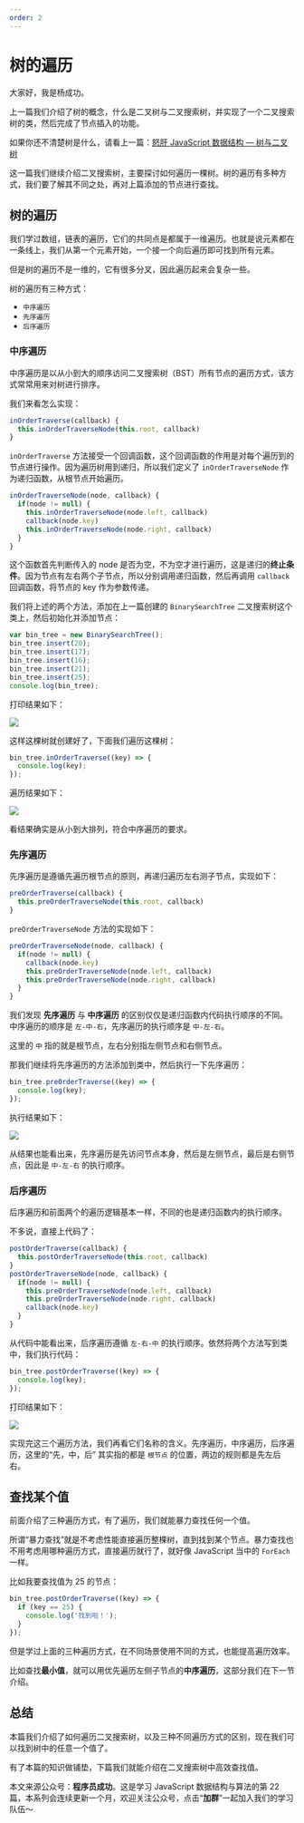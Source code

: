 ```yaml
---
order: 2
---
```


# 树的遍历

大家好，我是杨成功。

上一篇我们介绍了树的概念，什么是二叉树与二叉搜索树，并实现了一个二叉搜索树的类，然后完成了节点插入的功能。

如果你还不清楚树是什么，请看上一篇：[怒肝 JavaScript 数据结构 — 树与二叉树](https://juejin.cn/post/7090562723045441543)

这一篇我们继续介绍二叉搜索树，主要探讨如何遍历一棵树。树的遍历有多种方式，我们要了解其不同之处，再对上篇添加的节点进行查找。

## 树的遍历

我们学过数组，链表的遍历，它们的共同点是都属于一维遍历。也就是说元素都在一条线上，我们从第一个元素开始，一个接一个向后遍历即可找到所有元素。

但是树的遍历不是一维的，它有很多分叉，因此遍历起来会复杂一些。

树的遍历有三种方式：

- `中序遍历`
- `先序遍历`
- `后序遍历`

### 中序遍历

中序遍历是以从小到大的顺序访问二叉搜索树（BST）所有节点的遍历方式，该方式常常用来对树进行排序。

我们来看怎么实现：

```js
inOrderTraverse(callback) {
  this.inOrderTraverseNode(this.root, callback)
}
```

`inOrderTraverse` 方法接受一个回调函数，这个回调函数的作用是对每个遍历到的节点进行操作。因为遍历树用到递归，所以我们定义了 `inOrderTraverseNode` 作为递归函数，从根节点开始遍历。

```js
inOrderTraverseNode(node, callback) {
  if(node != null) {
    this.inOrderTraverseNode(node.left, callback)
    callback(node.key)
    this.inOrderTraverseNode(node.right, callback)
  }
}
```

这个函数首先判断传入的 node 是否为空，不为空才进行遍历，这是递归的**终止条件**。因为节点有左右两个子节点，所以分别调用递归函数，然后再调用 `callback` 回调函数，将节点的 key 作为参数传递。

我们将上述的两个方法，添加在上一篇创建的 `BinarySearchTree` 二叉搜索树这个类上，然后初始化并添加节点：

```js
var bin_tree = new BinarySearchTree();
bin_tree.insert(20);
bin_tree.insert(17);
bin_tree.insert(16);
bin_tree.insert(21);
bin_tree.insert(25);
console.log(bin_tree);
```

打印结果如下：

![](https://p3-juejin.byteimg.com/tos-cn-i-k3u1fbpfcp/cc86ff0976e54c22b2047b10ae37365d~tplv-k3u1fbpfcp-watermark.image?)

这样这棵树就创建好了，下面我们遍历这棵树：

```js
bin_tree.inOrderTraverse((key) => {
  console.log(key);
});
```

遍历结果如下：

![](https://p9-juejin.byteimg.com/tos-cn-i-k3u1fbpfcp/41de509aace84f64ba0744f69472420c~tplv-k3u1fbpfcp-watermark.image?)

看结果确实是从小到大排列，符合中序遍历的要求。

### 先序遍历

先序遍历是遵循先遍历根节点的原则，再递归遍历左右测子节点，实现如下：

```js
preOrderTraverse(callback) {
  this.preOrderTraverseNode(this.root, callback)
}
```

`preOrderTraverseNode` 方法的实现如下：

```js
preOrderTraverseNode(node, callback) {
  if(node != null) {
    callback(node.key)
    this.preOrderTraverseNode(node.left, callback)
    this.preOrderTraverseNode(node.right, callback)
  }
}
```

我们发现 **先序遍历** 与 **中序遍历** 的区别仅仅是递归函数内代码执行顺序的不同。中序遍历的顺序是 `左-中-右`，先序遍历的执行顺序是 `中-左-右`。

这里的 `中` 指的就是根节点，左右分别指左侧节点和右侧节点。

那我们继续将先序遍历的方法添加到类中，然后执行一下先序遍历：

```js
bin_tree.preOrderTraverse((key) => {
  console.log(key);
});
```

执行结果如下：

![](https://p6-juejin.byteimg.com/tos-cn-i-k3u1fbpfcp/c24bc5978c5a4bf789613bdf6a060740~tplv-k3u1fbpfcp-watermark.image?)

从结果也能看出来，先序遍历是先访问节点本身，然后是左侧节点，最后是右侧节点，因此是 `中-左-右` 的执行顺序。

### 后序遍历

后序遍历和前面两个的遍历逻辑基本一样，不同的也是递归函数内的执行顺序。

不多说，直接上代码了：

```js
postOrderTraverse(callback) {
  this.postOrderTraverseNode(this.root, callback)
}
postOrderTraverseNode(node, callback) {
  if(node != null) {
    this.preOrderTraverseNode(node.left, callback)
    this.preOrderTraverseNode(node.right, callback)
    callback(node.key)
  }
}
```

从代码中能看出来，后序遍历遵循 `左-右-中` 的执行顺序。依然将两个方法写到类中，我们执行代码：

```js
bin_tree.postOrderTraverse((key) => {
  console.log(key);
});
```

打印结果如下：

![](https://p6-juejin.byteimg.com/tos-cn-i-k3u1fbpfcp/084f0c41bb3d4eafbea903df6244145c~tplv-k3u1fbpfcp-watermark.image?)

实现完这三个遍历方法，我们再看它们名称的含义。先序遍历，中序遍历，后序遍历，这里的“先，中，后” 其实指的都是 `根节点` 的位置，两边的规则都是先左后右。

## 查找某个值

前面介绍了三种遍历方式，有了遍历，我们就能暴力查找任何一个值。

所谓“暴力查找”就是不考虑性能直接遍历整棵树，直到找到某个节点。暴力查找也不用考虑用哪种遍历方式，直接遍历就行了，就好像 JavaScript 当中的 `ForEach` 一样。

比如我要查找值为 25 的节点：

```js
bin_tree.postOrderTraverse((key) => {
  if (key == 25) {
    console.log('找到啦！');
  }
});
```

但是学过上面的三种遍历方式，在不同场景使用不同的方式，也能提高遍历效率。

比如查找**最小值**，就可以用优先遍历左侧子节点的**中序遍历**，这部分我们在下一节介绍。

## 总结

本篇我们介绍了如何遍历二叉搜索树，以及三种不同遍历方式的区别，现在我们可以找到树中的任意一个值了。

有了本篇的知识做铺垫，下篇我们就能介绍在二叉搜索树中高效查找值。

本文来源公众号：**程序员成功**。这是学习 JavaScript 数据结构与算法的第 22 篇，本系列会连续更新一个月，欢迎关注公众号，点击“**加群**”一起加入我们的学习队伍～

